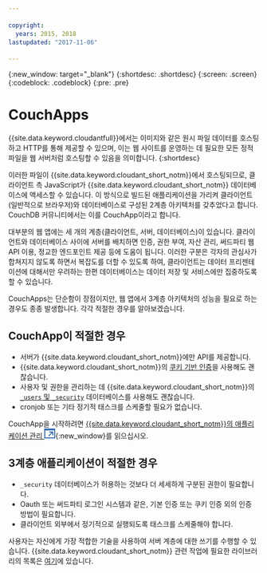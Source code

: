 ```yaml
---

copyright:
  years: 2015, 2018
lastupdated: "2017-11-06"

---
```


{:new_window: target="_blank"}
{:shortdesc: .shortdesc}
{:screen: .screen}
{:codeblock: .codeblock}
{:pre: .pre}

# CouchApps

{{site.data.keyword.cloudantfull}}에서는 이미지와 같은 원시 파일 데이터를 호스팅하고 HTTP를 통해 제공할 수 있으며, 이는 웹 사이트를 운영하는 데 필요한 모든 정적 파일을 웹 서버처럼 호스팅할 수 있음을 의미합니다.
{:shortdesc}

이러한 파일이 {{site.data.keyword.cloudant_short_notm}}에서 호스팅되므로,
클라이언트 측 JavaScript가 {{site.data.keyword.cloudant_short_notm}} 데이터베이스에 액세스할 수 있습니다.
이 방식으로 빌드된 애플리케이션을 가리켜 클라이언트(일반적으로 브라우저)와
데이터베이스로 구성된 2계층 아키텍처를 갖추었다고 합니다.
CouchDB 커뮤니티에서는 이를 CouchApp이라고 합니다.

대부분의 웹 앱에는 세 개의 계층(클라이언트, 서버, 데이터베이스)이 있습니다.
클라이언트와 데이터베이스 사이에 서버를 배치하면 인증, 권한 부여, 자산 관리, 써드파티 웹 API 이용, 정교한 엔드포인트 제공 등에 도움이 됩니다.
이러한 구분은 각자의 관심사가 합쳐지지 않도록 하면서 복잡도를 더할 수 있도록 하여, 클라이언트는 데이터 프리젠테이션에 대해서만 우려하는 한편
데이터베이스는 데이터 저장 및 서비스에만 집중하도록 할 수 있습니다.

CouchApps는 단순함이 장점이지만, 웹 앱에서 3계층 아키텍처의 성능을 필요로 하는 경우도 종종 발생합니다.
각각 적절한 경우를 알아보겠습니다. 

## CouchApp이 적절한 경우

-   서버가 {{site.data.keyword.cloudant_short_notm}}에만 API를 제공합니다. 
-   {{site.data.keyword.cloudant_short_notm}}의 [쿠키 기반 인증](../api/authentication.html)을 사용해도 괜찮습니다. 
-   사용자 및 권한을 관리하는 데 {{site.data.keyword.cloudant_short_notm}}의 [`_users` 및 `_security`](../api/authorization.html) 데이터베이스를 사용해도 괜찮습니다. 
-   cronjob 또는 기타 정기적 태스크를 스케줄할 필요가 없습니다.

CouchApp을 시작하려면 [{{site.data.keyword.cloudant_short_notm}}의 애플리케이션 관리 ![외부 링크 아이콘](../images/launch-glyph.svg "외부 링크 아이콘")](https://cloudant.com/blog/app-management/){:new_window}를 읽으십시오. 

## 3계층 애플리케이션이 적절한 경우

-   `_security` 데이터베이스가 허용하는 것보다 더 세세하게 구분된 권한이 필요합니다.
-   Oauth 또는 써드파티 로그인 시스템과 같은, 기본 인증 또는 쿠키 인증 외의 인증 방법이 필요합니다.
-   클라이언트 외부에서 정기적으로 실행되도록 태스크를 스케줄해야 합니다.

사용자는 자신에게 가장 적합한 기술을 사용하여 서버 계층에 대한 쓰기를 수행할 수 있습니다.
{{site.data.keyword.cloudant_short_notm}} 관련 작업에 필요한 라이브러리의 목록은 [여기](../libraries/index.html)에 있습니다. 
